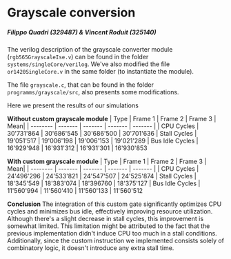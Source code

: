 # Grayscale conversion 
##### Filippo Quadri (329487) & Vincent Roduit (325140)

The verilog description of the grayscale converter module (`rgb565GrayscaleIse.v`) can be found in the folder `systems/singleCore/verilog`.
We've also modified the file `or1420SingleCore.v` in the same folder (to instantiate the module).

The file `grayscale.c`, that can be found in the folder `programms/grayscale/src`, also presents some modifications.


Here we present the results of our simulations

**Without custom grayscale module**
| Type    | Frame 1 | Frame 2 | Frame 3 | Mean|
| -------- | ------- | ------- | ------- | ------- |
| CPU Cycles  | 30'731'864    | 30'686'545 | 30'686'500 | 30'701'636
| Stall Cycles | 19'051'517    | 19'006'198 | 19'006'153 | 19'021'289
| Bus Idle Cycles    | 16'929'948   | 16'931'312 | 16'931'301 | 16'930'853


**With custom grayscale module**
| Type    | Frame 1 | Frame 2 | Frame 3 | Mean|
| -------- | ------- | ------- | ------- | ------- |
| CPU Cycles  | 24'496'296    | 24'533'821 | 24'547'507 | 24'525'874
| Stall Cycles | 18'345'549     | 18'383'074 | 18'396760 | 18'375'127
| Bus Idle Cycles    | 11'560'994    | 11'560'410 | 11'560'133 | 11'560'512

**Conclusion**
The integration of this custom gate significantly optimizes CPU cycles and minimizes bus idle, effectively improving resource utilization. Although there's a slight decrease in stall cycles, this improvement is somewhat limited. This limitation might be attributed to the fact that the previous implementation didn't induce CPU too much in a stall conditions. Additionally, since the custom instruction we implemented consists solely of combinatory logic, it doesn't introduce any extra stall time.
